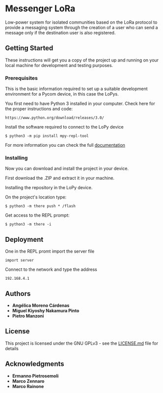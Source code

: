 # Messenger LoRa

Low-power system for isolated communities based on the LoRa protocol to provide a messaging system through the creation of a user who can send a message only if the destination user is also registered.

## Getting Started

These instructions will get you a copy of the project up and running on your local machine for development and testing purposes.

### Prerequisites

This is the basic information required to set up a suitable development environment for a Pycom device, in this case the LoPys.

You first need to have Python 3 installed in your computer. Check here for the proper instructions and code:

```
https://www.python.org/download/releases/3.0/
```

Install the software required to connect to the LoPy device

```
$ python3 -m pip install mpy-repl-tool
```

For more information you can check the full [documentation](https://docs.pycom.io/)

### Installing

Now you can download and install the project in your device.

First download the .ZIP and extract it in your machine.

Installing the repository in the LoPy device.

On the project's location type:
```
$ python3 -m there push * /flash
```
Get access to the REPL prompt:
```
$ python3 -m there -i
```
## Deployment

One in the REPL promt import the server file
```
import server
```
Connect to the network and type the address
```
192.168.4.1
```
## Authors

* **Angélica Moreno Cárdenas**
* **Miguel Kiyoshy Nakamura Pinto**
* **Pietro Manzoni**

## License

This project is licensed under the GNU GPLv3 - see the [LICENSE.md](license.md) file for details

## Acknowledgments

* **Ermanno Pietrosemoli**
* **Marco Zennaro**
* **Marco Rainone**
